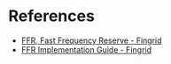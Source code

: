 # References
* [FFR, Fast Frequency Reserve - Fingrid](https://www.fingrid.fi/en/electricity-market/reserves/reserve-products/fast-frequency-reserve-ffr/)
* [FFR Implementation Guide - Fingrid](https://www.fingrid.fi/globalassets/dokumentit/fi/sahkomarkkinat/sahkomarkkinoiden-tiedonvaihto/implementation-guide-ffr.pdf)
